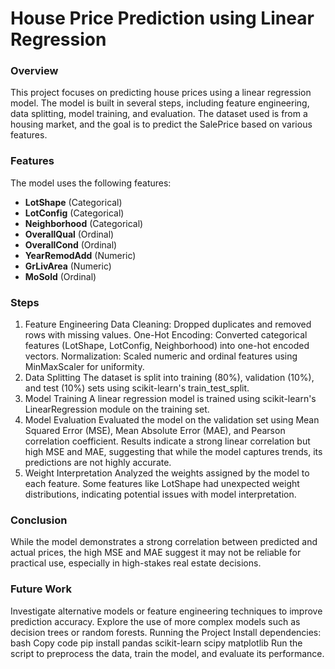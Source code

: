 # House Price Prediction using Linear Regression
### Overview
This project focuses on predicting house prices using a linear regression model. The model is built in several steps, including feature engineering, data splitting, model training, and evaluation. The dataset used is from a housing market, and the goal is to predict the SalePrice based on various features.

### Features
The model uses the following features:

- **LotShape** (Categorical)
- **LotConfig** (Categorical)
- **Neighborhood** (Categorical)
- **OverallQual** (Ordinal)
- **OverallCond** (Ordinal)
- **YearRemodAdd** (Numeric)
- **GrLivArea** (Numeric)
- **MoSold** (Ordinal)

### Steps
1. Feature Engineering
Data Cleaning: Dropped duplicates and removed rows with missing values.
One-Hot Encoding: Converted categorical features (LotShape, LotConfig, Neighborhood) into one-hot encoded vectors.
Normalization: Scaled numeric and ordinal features using MinMaxScaler for uniformity.
2. Data Splitting
The dataset is split into training (80%), validation (10%), and test (10%) sets using scikit-learn's train_test_split.
3. Model Training
A linear regression model is trained using scikit-learn's LinearRegression module on the training set.
4. Model Evaluation
Evaluated the model on the validation set using Mean Squared Error (MSE), Mean Absolute Error (MAE), and Pearson correlation coefficient.
Results indicate a strong linear correlation but high MSE and MAE, suggesting that while the model captures trends, its predictions are not highly accurate.
5. Weight Interpretation
Analyzed the weights assigned by the model to each feature. Some features like LotShape had unexpected weight distributions, indicating potential issues with model interpretation.
### Conclusion
While the model demonstrates a strong correlation between predicted and actual prices, the high MSE and MAE suggest it may not be reliable for practical use, especially in high-stakes real estate decisions.

### Future Work
Investigate alternative models or feature engineering techniques to improve prediction accuracy.
Explore the use of more complex models such as decision trees or random forests.
Running the Project
Install dependencies:
bash
Copy code
pip install pandas scikit-learn scipy matplotlib
Run the script to preprocess the data, train the model, and evaluate its performance.
